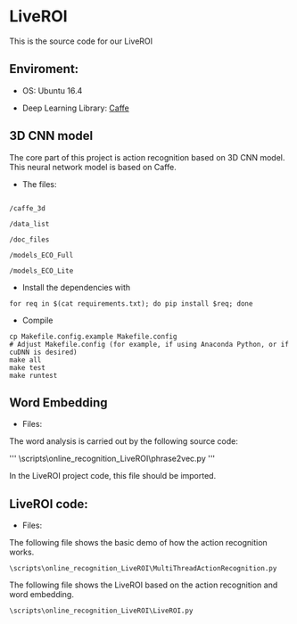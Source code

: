 # LiveROI

This is the source code for our LiveROI

## Enviroment:

- OS: Ubuntu 16.4

- Deep Learning Library: [Caffe](https://github.com/BVLC/caffe)

## 3D CNN model

The core part of this project is action recognition based on 3D CNN model. This neural network model is based on Caffe.

- The files:

```

/caffe_3d

/data_list

/doc_files

/models_ECO_Full

/models_ECO_Lite

```

- Install the dependencies with

```
for req in $(cat requirements.txt); do pip install $req; done
```

- Compile 

```
cp Makefile.config.example Makefile.config
# Adjust Makefile.config (for example, if using Anaconda Python, or if cuDNN is desired)
make all
make test
make runtest
```



## Word Embedding

- Files:

The word analysis is carried out by the following source code:

'''
\scripts\online_recognition_LiveROI\phrase2vec.py
'''

In the LiveROI project code, this file should be imported.


## LiveROI code:


- Files:

The following file shows the basic demo of how the action recognition works.

```
\scripts\online_recognition_LiveROI\MultiThreadActionRecognition.py
```

The following file shows the LiveROI based on the action recognition and word embedding.

```
\scripts\online_recognition_LiveROI\LiveROI.py
```